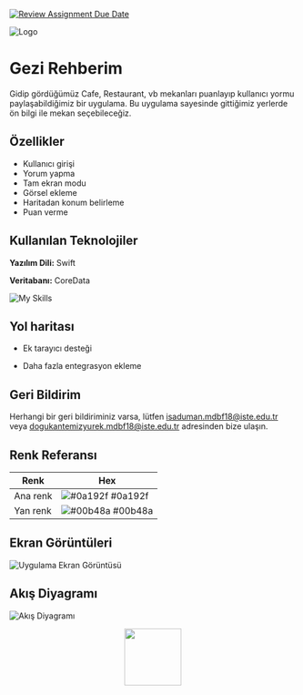 [![Review Assignment Due Date](https://classroom.github.com/assets/deadline-readme-button-24ddc0f5d75046c5622901739e7c5dd533143b0c8e959d652212380cedb1ea36.svg)](https://classroom.github.com/a/QA5O9x4M)

![Logo](https://iili.io/HS2f7s4.png)

    
# Gezi Rehberim

Gidip gördüğümüz Cafe, Restaurant, vb mekanları puanlayıp kullanıcı yormu paylaşabildiğimiz bir uygulama. Bu uygulama sayesinde gittiğimiz yerlerde ön bilgi ile mekan seçebileceğiz.


## Özellikler

- Kullanıcı girişi
- Yorum yapma
- Tam ekran modu
- Görsel ekleme
- Haritadan konum belirleme
- Puan verme
 

  
## Kullanılan Teknolojiler ##

**Yazılım Dili:** Swift

**Veritabanı:** CoreData

![My Skills](https://skills.thijs.gg/icons?i=swift)
  
## Yol haritası

- Ek tarayıcı desteği

- Daha fazla entegrasyon ekleme

  
## Geri Bildirim

Herhangi bir geri bildiriminiz varsa, lütfen isaduman.mdbf18@iste.edu.tr veya dogukantemizyurek.mdbf18@iste.edu.tr adresinden bize ulaşın.

  ## Renk Referansı

| Renk             | Hex                                                                |
| ----------------- | ------------------------------------------------------------------ |
| Ana renk | ![#0a192f](https://via.placeholder.com/10/0a192f?text=+) #0a192f 
| Yan renk | ![#00b48a](https://via.placeholder.com/10/00b48a?text=+) #00b48a |
 
## Ekran Görüntüleri

![Uygulama Ekran Görüntüsü](https://iili.io/HS2nju1.jpg)

## Akış Diyagramı

![Akış Diyagramı](https://iili.io/HS3g1Ns.png)

  <div id="header" align="center">
  <img src="https://media.giphy.com/media/M9gbBd9nbDrOTu1Mqx/giphy.gif" width="100"/>
</div>
